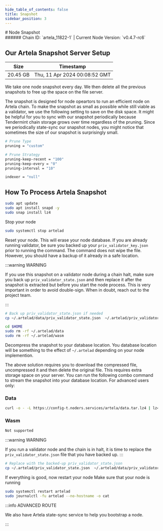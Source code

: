 ```yaml
---
hide_table_of_contents: false
title: Snapshot
sidebar_position: 3
---
```


<div class="h1-with-icon icon-artela">
# Node Snapshot
</div>
###### Chain ID: `artela_11822-1` | Current Node Version: `v0.4.7-rc6`

## Our Artela Snapshot Server Setup

| Size   | Timestamp    |
|--------|--------------|
| 20.45 GB | Thu, 11 Apr 2024 00:08:52 GMT  |


We take one node snapshot every day. We then delete all the previous snapshots to free up the space on the file server.

The snapshot is designed for node opeartors to run an efficient node on Artela chain. To make the snapshot as small as possible while still viable as a validator, we use the following setting to save on the disk space. It might be helpful for you to sync with our snapshot periodically because Tendermint chain storage grows over time regardless of the pruning. Since we periodically state-sync our snapshot nodes, you might notice that sometimes the size of our snapshot is surprisingly small.

```bash title="app.toml"
# Prune Type
pruning = "custom"

# Prune Strategy
pruning-keep-recent = "100"
pruning-keep-every = "0"
pruning-interval = "10"
```

```bash title="config.toml"
indexer = "null"
```

## How To Process Artela Snapshot
```bash
sudo apt update
sudo apt install snapd -y
sudo snap install lz4
```

Stop your node
```bash
sudo systemctl stop artelad
```
Reset your node. This will erase your node database. If you are already running validator, be sure you backed up your `priv_validator_key.json` prior to running the command. The command does not wipe the file. However, you should have a backup of it already in a safe location.

:::warning WARNING

If you use this snapshot on a validator node during a chain halt, make sure you back up `priv_validator_state.json` and then replace it after the snapshot is extracted but before you start the node process. This is very important in order to avoid double-sign. When in doubt, reach out to the project team.

:::

```bash
# Back up priv_validator_state.json if needed
cp ~/.artelad/data/priv_validator_state.json  ~/.artelad/priv_validator_state.json

cd $HOME
sudo rm -rf ~/.artelad/data
sudo rm -rf ~/.artelad/wasm
```

Decompress the snapshot to your database location. You database location will be something to the effect of `~/.artelad` depending on your node implemention.

The above solution requires you to download the compressed file, uncompressed it and then delete the original file. This requires extra storage space on your server. You can run the following combo command to stream the snapshot into your database location. For advanced users only:
### Data
```bash
curl -o - -L https://config-t.noders.services/artela/data.tar.lz4 | lz4 -d | tar -x -C ~/.artelad
```
### Wasm
```bash
Not supported
```

:::warning WARNING

If you run a validator node and the chain is in halt, it is time to replace the `priv_validator_state.json` file that you have backed up.
:::

```bash
# Replace with the backed-up priv_validator_state.json
cp ~/.artelad/priv_validator_state.json  ~/.artelad/data/priv_validator_state.json
```

If everything is good, now restart your node
Make sure that your node is running

```bash
sudo systemctl restart artelad
sudo journalctl -fu artelad --no-hostname -o cat
```

:::info ADVANCED ROUTE

We also have Artela state-sync service to help you bootstrap a node.

:::
